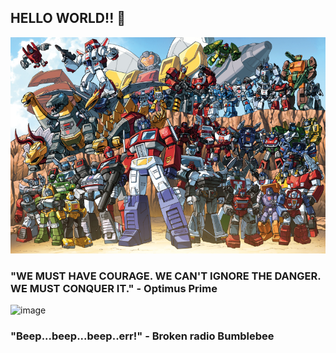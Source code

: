 ## HELLO WORLD!! 👋 
![image](https://github.com/christian-crisologo-lrn/christian-crisologo-lrn/blob/master/all-transformers.jpg)

### "WE MUST HAVE COURAGE. WE CAN'T IGNORE THE DANGER. WE MUST CONQUER IT." - Optimus Prime

![image](https://github.com/christian-crisologo-lrn/christian-crisologo-lrn/blob/master/banner.gif)

### "Beep...beep...beep..err!" - Broken radio Bumblebee 